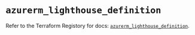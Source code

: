 # `azurerm_lighthouse_definition`

Refer to the Terraform Registory for docs: [`azurerm_lighthouse_definition`](https://registry.terraform.io/providers/hashicorp/azurerm/3.61.0/docs/resources/lighthouse_definition).
